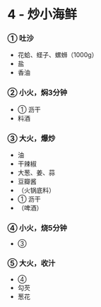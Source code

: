 # 4 - 炒小海鲜

### ① 吐沙
- 花蛤、蛏子、螺蛳（1000g）
- 盐
- 香油

### ② 小火，焖3分钟
- ① 沥干
- 料酒

### ③ 大火，爆炒
- 油
- 干辣椒
- 大葱、姜、蒜
- 豆瓣酱
- （火锅底料）
- ① 沥干
- （啤酒）

### ④ 小火，烧5分钟
- ③

### ⑤ 大火，收汁
- ④
- 勾芡
- 葱花